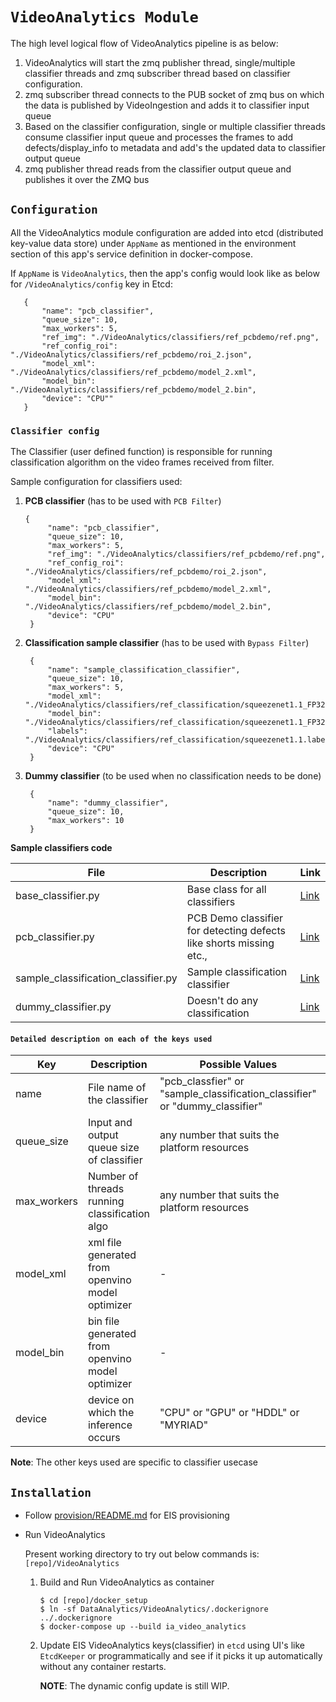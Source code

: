 # `VideoAnalytics Module`

The high level logical flow of VideoAnalytics pipeline is as below:

1. VideoAnalytics will start the zmq publisher thread, single/multiple classifier
   threads and zmq subscriber thread based on classifier configuration.
2. zmq subscriber thread connects to the PUB socket of zmq bus on which
   the data is published by VideoIngestion and adds it to classifier
   input queue
3. Based on the classifier configuration, single or multiple classifier
   threads consume classifier input queue and processes the frames to
   add defects/display_info to metadata and add's the updated data to
   classifier output queue
4. zmq publisher thread reads from the classifier output queue and
   publishes it over the ZMQ bus

## `Configuration`

All the VideoAnalytics module configuration are added into etcd (distributed
key-value data store) under `AppName` as mentioned in the
environment section of this app's service definition in docker-compose.

If `AppName` is `VideoAnalytics`, then the app's config would look like as below
 for `/VideoAnalytics/config` key in Etcd:
 ```
    {
        "name": "pcb_classifier",
        "queue_size": 10,
        "max_workers": 5,
        "ref_img": "./VideoAnalytics/classifiers/ref_pcbdemo/ref.png",
        "ref_config_roi": "./VideoAnalytics/classifiers/ref_pcbdemo/roi_2.json",
        "model_xml": "./VideoAnalytics/classifiers/ref_pcbdemo/model_2.xml",
        "model_bin": "./VideoAnalytics/classifiers/ref_pcbdemo/model_2.bin",
        "device": "CPU""
    }
 ```

### `Classifier config`

The Classifier (user defined function) is responsible for running classification
algorithm on the video frames received from filter.

Sample configuration for classifiers used:

1. **PCB classifier** (has to be used with `PCB Filter`)
   ```
   {
        "name": "pcb_classifier",
        "queue_size": 10,
        "max_workers": 5,
        "ref_img": "./VideoAnalytics/classifiers/ref_pcbdemo/ref.png",
        "ref_config_roi": "./VideoAnalytics/classifiers/ref_pcbdemo/roi_2.json",
        "model_xml": "./VideoAnalytics/classifiers/ref_pcbdemo/model_2.xml",
        "model_bin": "./VideoAnalytics/classifiers/ref_pcbdemo/model_2.bin",
        "device": "CPU"
    }
    ```

2. **Classification sample classifier** (has to be used with `Bypass Filter`)
   ```
    {
        "name": "sample_classification_classifier",
        "queue_size": 10,
        "max_workers": 5,
        "model_xml": "./VideoAnalytics/classifiers/ref_classification/squeezenet1.1_FP32.xml",
        "model_bin": "./VideoAnalytics/classifiers/ref_classification/squeezenet1.1_FP32.bin",
        "labels": "./VideoAnalytics/classifiers/ref_classification/squeezenet1.1.labels",
        "device": "CPU"
    }
   ```
3. **Dummy classifier** (to be used when no classification needs to be done)
   ```
    {
        "name": "dummy_classifier",
        "queue_size": 10,
        "max_workers": 10
    }
   ```

**Sample classifiers code**

|  File	| Description 	| Link  	|
|---	|---	|---	|
| base_classifier.py | Base class for all classifiers | [Link](..libs/base_classifier.py) |
| pcb_classifier.py  | PCB Demo classifier for detecting defects like shorts missing etc.,  | [Link](classifiers/pcb_classifier.py) |
| sample_classification_classifier.py | Sample classification classifier | [Link](classifiers/sample_classification_classifier.py) |
| dummy_classifier.py | Doesn't do any classification  | [Link](classifiers/dummy_classifier.py) |


#### `Detailed description on each of the keys used`

|  Key	| Description 	| Possible Values  	| Required/Optional	|
|---	|---	|---	|---	|
|  name 	|   File name of the classifier	| "pcb_classfier" or "sample_classification_classifier" or "dummy_classifier" |   Required	|
|  queue_size 	|   Input and output queue size of classifier | any number that suits the platform resources	|  Required	|
|  max_workers 	|   Number of threads running classification algo	|   any number that suits the platform resources | Required |
|  model_xml	|  xml file generated from openvino model optimizer | - | Required |
|  model_bin	|  bin file generated from openvino model optimizer | - | Required |
|  device	|  device on which the inference occurs | "CPU" or "GPU" or "HDDL" or "MYRIAD" | Required |

**Note**: The other keys used are specific to classifier usecase

## `Installation`

* Follow [provision/README.md](../docker_setup/provision/README.md) for EIS provisioning

* Run VideoAnalytics

  Present working directory to try out below commands is: `[repo]/VideoAnalytics`

    1. Build and Run VideoAnalytics as container
        ```
        $ cd [repo]/docker_setup
        $ ln -sf DataAnalytics/VideoAnalytics/.dockerignore ../.dockerignore
        $ docker-compose up --build ia_video_analytics
        ```
    2. Update EIS VideoAnalytics keys(classifier) in `etcd` using UI's
       like `EtcdKeeper` or programmatically and see if it picks it up
       automatically without any container restarts.

       **NOTE**: The dynamic config update is still WIP.